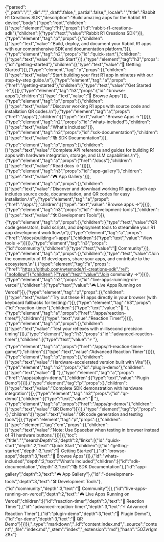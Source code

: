 {"parsed":{"_path":"/","_dir":"","_draft":false,"_partial":false,"_locale":"","title":"Rabbit R1 Creations SDK","description":"Build amazing apps for the Rabbit R1 device","body":{"type":"root","children":[{"type":"element","tag":"h1","props":{"id":"rabbit-r1-creations-sdk"},"children":[{"type":"text","value":"Rabbit R1 Creations SDK"}]},{"type":"element","tag":"p","props":{},"children":[{"type":"text","value":"Build, deploy, and document your Rabbit R1 apps with our comprehensive SDK and documentation platform."}]},{"type":"element","tag":"h2","props":{"id":"quick-start"},"children":[{"type":"text","value":"Quick Start"}]},{"type":"element","tag":"h3","props":{"id":"getting-started"},"children":[{"type":"text","value":"🚀 Getting Started"}]},{"type":"element","tag":"p","props":{},"children":[{"type":"text","value":"Start building your first R1 app in minutes with our step-by-step guide.\n"},{"type":"element","tag":"a","props":{"href":"/getting-started"},"children":[{"type":"text","value":"Get Started →"}]}]},{"type":"element","tag":"h3","props":{"id":"browse-apps"},"children":[{"type":"text","value":"📱 Browse Apps"}]},{"type":"element","tag":"p","props":{},"children":[{"type":"text","value":"Discover working R1 apps with source code and installation QR codes.\n"},{"type":"element","tag":"a","props":{"href":"/apps"},"children":[{"type":"text","value":"Browse Apps →"}]}]},{"type":"element","tag":"h2","props":{"id":"whats-included"},"children":[{"type":"text","value":"What's Included"}]},{"type":"element","tag":"h3","props":{"id":"sdk-documentation"},"children":[{"type":"text","value":"📚 SDK Documentation"}]},{"type":"element","tag":"p","props":{},"children":[{"type":"text","value":"Complete API reference and guides for building R1 apps with hardware integration, storage, and LLM capabilities.\n"},{"type":"element","tag":"a","props":{"href":"/docs"},"children":[{"type":"text","value":"Read docs →"}]}]},{"type":"element","tag":"h3","props":{"id":"app-gallery"},"children":[{"type":"text","value":"🎮 App Gallery"}]},{"type":"element","tag":"p","props":{},"children":[{"type":"text","value":"Discover and download working R1 apps. Each app includes source code, documentation, and QR codes for easy installation.\n"},{"type":"element","tag":"a","props":{"href":"/apps"},"children":[{"type":"text","value":"Browse apps →"}]}]},{"type":"element","tag":"h3","props":{"id":"️-development-tools"},"children":[{"type":"text","value":"🛠️ Development Tools"}]},{"type":"element","tag":"p","props":{},"children":[{"type":"text","value":"QR code generators, build scripts, and deployment tools to streamline your R1 app development workflow.\n"},{"type":"element","tag":"a","props":{"href":"/docs/building-r1-apps"},"children":[{"type":"text","value":"View tools →"}]}]},{"type":"element","tag":"h3","props":{"id":"community"},"children":[{"type":"text","value":"🤝 Community"}]},{"type":"element","tag":"p","props":{},"children":[{"type":"text","value":"Join the community of R1 developers, share your apps, and contribute to the ecosystem.\n"},{"type":"element","tag":"a","props":{"href":"https://github.com/nytemode/r1-creations-sdk","rel":["nofollow"]},"children":[{"type":"text","value":"Join community →"}]}]},{"type":"element","tag":"h2","props":{"id":"live-apps-running-on-vercel"},"children":[{"type":"text","value":"🎮 Live Apps Running on Vercel"}]},{"type":"element","tag":"p","props":{},"children":[{"type":"text","value":"Try out these R1 apps directly in your browser (with keyboard fallbacks for testing):"}]},{"type":"element","tag":"h3","props":{"id":"reaction-timer"},"children":[{"type":"text","value":"🎯 "},{"type":"element","tag":"a","props":{"href":"/apps/reaction-timer/"},"children":[{"type":"text","value":"Reaction Timer"}]}]},{"type":"element","tag":"p","props":{},"children":[{"type":"text","value":"Test your reflexes with millisecond precision timing"}]},{"type":"element","tag":"h3","props":{"id":"advanced-reaction-timer"},"children":[{"type":"text","value":"⚡ "},{"type":"element","tag":"a","props":{"href":"/apps/r1-reaction-timer-game/"},"children":[{"type":"text","value":"Advanced Reaction Timer"}]}]},{"type":"element","tag":"p","props":{},"children":[{"type":"text","value":"Hardware-accelerated version built with Vite"}]},{"type":"element","tag":"h3","props":{"id":"plugin-demo"},"children":[{"type":"text","value":"🔧 "},{"type":"element","tag":"a","props":{"href":"/apps/plugin-demo/"},"children":[{"type":"text","value":"Plugin Demo"}]}]},{"type":"element","tag":"p","props":{},"children":[{"type":"text","value":"Complete SDK demonstration with hardware integration"}]},{"type":"element","tag":"h3","props":{"id":"qr-demo"},"children":[{"type":"text","value":"📱 "},{"type":"element","tag":"a","props":{"href":"/apps/qr-demo/"},"children":[{"type":"text","value":"QR Demo"}]}]},{"type":"element","tag":"p","props":{},"children":[{"type":"text","value":"QR code generation and testing tools"}]},{"type":"element","tag":"p","props":{},"children":[{"type":"element","tag":"em","props":{},"children":[{"type":"text","value":"Note: Use Spacebar when testing in browser instead of R1 hardware buttons."}]}]}],"toc":{"title":"","searchDepth":2,"depth":2,"links":[{"id":"quick-start","depth":2,"text":"Quick Start","children":[{"id":"getting-started","depth":3,"text":"🚀 Getting Started"},{"id":"browse-apps","depth":3,"text":"📱 Browse Apps"}]},{"id":"whats-included","depth":2,"text":"What's Included","children":[{"id":"sdk-documentation","depth":3,"text":"📚 SDK Documentation"},{"id":"app-gallery","depth":3,"text":"🎮 App Gallery"},{"id":"️-development-tools","depth":3,"text":"🛠️ Development Tools"},{"id":"community","depth":3,"text":"🤝 Community"}]},{"id":"live-apps-running-on-vercel","depth":2,"text":"🎮 Live Apps Running on Vercel","children":[{"id":"reaction-timer","depth":3,"text":"🎯 Reaction Timer"},{"id":"advanced-reaction-timer","depth":3,"text":"⚡ Advanced Reaction Timer"},{"id":"plugin-demo","depth":3,"text":"🔧 Plugin Demo"},{"id":"qr-demo","depth":3,"text":"📱 QR Demo"}]}]}},"_type":"markdown","_id":"content:index.md","_source":"content","_file":"index.md","_stem":"index","_extension":"md"},"hash":"5OZw1gmZ8x"}